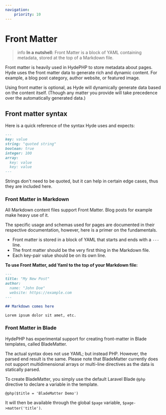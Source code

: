 ```yaml
---
navigation:
    priority: 10
---
```



# Front Matter

>info **In a nutshell:** Front Matter is a block of YAML containing metadata, stored at the top of a Markdown file.

Front matter is heavily used in HydePHP to store metadata about pages. Hyde uses the front matter data to generate rich and dynamic content. For example, a blog post category, author website, or featured image.

Using front matter is optional, as Hyde will dynamically generate data based on the content itself. (Though any matter you provide will take precedence over the automatically generated data.)

## Front matter syntax

Here is a quick reference of the syntax Hyde uses and expects:

```markdown
---
key: value
string: "quoted string"
boolean: true
integer: 100
array:
  key: value
  key: value
---
```

Strings don't need to be quoted, but it can help in certain edge cases, thus they are included here.


### Front Matter in Markdown

All Markdown content files support Front Matter. Blog posts for example make heavy use of it.

The specific usage and schemas used for pages are documented in their respective documentation, however, here is a primer on the fundamentals.

- Front matter is stored in a block of YAML that starts and ends with a `---` line.
- The front matter should be the very first thing in the Markdown file.
- Each key-pair value should be on its own line.

**To use Front Matter, add Yaml to the top of your Markdown file:**

```markdown
---
title: "My New Post"
author:
  name: "John Doe"
  website: https://example.com
---

## Markdown comes here

Lorem ipsum dolor sit amet, etc.
```

### Front Matter in Blade

HydePHP has experimental support for creating front-matter in Blade templates, called BladeMatter.

The actual syntax does not use YAML; but instead PHP. However, the parsed end result is the same. Please note that
BladeMatter currently does not support multidimensional arrays or multi-line directives as the data is statically parsed.

To create BladeMatter, you simply use the default Laravel Blade `@php` directive to declare a variable in the template.

```blade
@php($title = 'BladeMatter Demo')
```

It will then be available through the global `$page` variable, `$page->matter('title')`.

